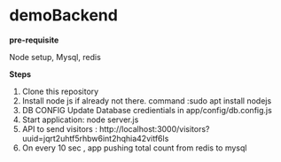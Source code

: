 # demoBackend

**pre-requisite**

Node setup, Mysql, redis

**Steps**

1. Clone this repository
2. Install node js if already not there. command :sudo apt install nodejs
3. DB CONFIG Update Database credientials in app/config/db.config.js
5. Start application: node server.js
6. API to send visitors : http://localhost:3000/visitors?uuid=jqrt2uhtf5rhbw6int2hqhia42vitf6ls
7. On every 10 sec , app pushing total count from redis to mysql 


